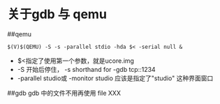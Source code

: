 # 关于gdb 与 qemu

##qemu

`$(V)$(QEMU) -S -s -parallel stdio -hda $< -serial null & ` 

* $<指定了使用第一个参数，就是ucore.img
* -S 开始后停住， -s shorthand for -gdb tcp::1234
* -parallel studio或 -monitor studio 应该是指定了"studio" 这种界面窗口

##gdb
gdb 中的文件不用再使用 file XXX




